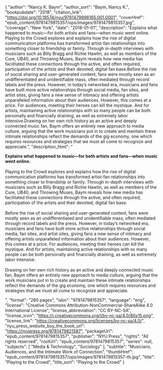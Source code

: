 {
  "author": "Nancy K. Baym",
  "author_sort": "Baym, Nancy K.",
  "bookpubdate": "2018",
  "citation_link": "https://doi.org/10.18574/nyu/9781479896165.001.0001",
  "coverHref": "epub_content/9781479815357/ops/images/9781479815357.jpg",
  "coverage": "New York",
  "date": "2018-01-01",
  "description": "Explains what happened to music—for both artists and fans—when music went online. Playing to the Crowd explores and explains how the rise of digital communication platforms has transformed artist-fan relationships into something closer to friendship or family. Through in-depth interviews with musicians such as Billy Bragg and Richie Hawtin, as well as members of the Cure, UB40, and Throwing Muses, Baym reveals how new media has facilitated these connections through the active, and often required, participation of the artists and their devoted, digital fan base.Before the rise of social sharing and user-generated content, fans were mostly seen as an undifferentiated and unidentifiable mass, often mediated through record labels and the press. However, in today’s networked era, musicians and fans have built more active relationships through social media, fan sites, and artist sites, giving fans a new sense of intimacy and offering artists unparalleled information about their audiences. However, this comes at a price. For audiences, meeting their heroes can kill the mystique. And for artists, maintaining active relationships with so many people can be both personally and financially draining, as well as extremely labor intensive.Drawing on her own rich history as an active and deeply connected music fan, Baym offers an entirely new approach to media culture, arguing that the work musicians put in to create and maintain these intimate relationships reflect the demands of the gig economy, one which requires resources and strategies that we must all come to recognize and appreciate.",
  "description_html": "<p><b>Explains what happened to music—for both artists and fans—when music went online. <br></b><br>Playing to the Crowd explores and explains how the rise of digital communication platforms has transformed artist-fan relationships into something closer to friendship or family. Through in-depth interviews with musicians such as Billy Bragg and Richie Hawtin, as well as members of the Cure, UB40, and Throwing Muses, Baym reveals how new media has facilitated these connections through the active, and often required, participation of the artists and their devoted, digital fan base.<br><br>Before the rise of social sharing and user-generated content, fans were mostly seen as an undifferentiated and unidentifiable mass, often mediated through record labels and the press. However, in today’s networked era, musicians and fans have built more active relationships through social media, fan sites, and artist sites, giving fans a new sense of intimacy and offering artists unparalleled information about their audiences. However, this comes at a price. For audiences, meeting their heroes can kill the mystique. And for artists, maintaining active relationships with so many people can be both personally and financially draining, as well as extremely labor intensive.<br><br>Drawing on her own rich history as an active and deeply connected music fan, Baym offers an entirely new approach to media culture, arguing that the work musicians put in to create and maintain these intimate relationships reflect the demands of the gig economy, one which requires resources and strategies that we must all come to recognize and appreciate.</p>",
  "format": "280 pages",
  "isbn": "9781479815357",
  "language": "eng",
  "license": "Creative Commons Attribution-NonCommercial-ShareAlike 4.0 International License",
  "license_abbreviation": "CC BY-NC-SA",
  "license_icon": "https://i.creativecommons.org/l/by-nc-sa/4.0/80x15.png",
  "license_link": "https://creativecommons.org/licenses/by-nc-sa/4.0/",
  "nyu_press_website_buy_the_book_url": "https://nyupress.org/9781479821587",
  "packageUrl": "epub_content/9781479815357",
  "publisher": "NYU Press",
  "rights": "All rights reserved",
  "rootUrl": "epub_content/9781479815357",
  "series": null,
  "subjects": [
    "Media & Technology",
    "Sociology"
  ],
  "subtitle": "Musicians, Audiences, and the Intimate Work of Connection",
  "thumbHref": "epub_content/9781479815357/ops/images/9781479815357-th.jpg",
  "title": "Playing to the Crowd",
  "title_sort": "Playing to the Crowd"
}
